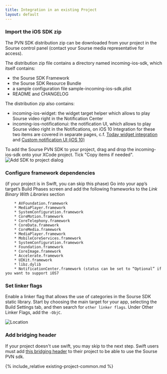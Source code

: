 ```yaml
---
title: Integration in an existing Project
layout: default 
---
```


### Import the iOS SDK zip ###

The PVN SDK distribution zip can be downloaded from your project in the Sourse control panel
(contact your Sourse media representative for access).

The distribution zip file contains a directory named incoming-ios-sdk, which itself contains:

* the Sourse SDK Framework
* the Sourse SDK Resource Bundle
* a sample configuration file sample-incoming-ios-sdk.plist
* README and CHANGELOG

The distribution zip also contains:

* incoming-ios-widget: the widget target helper which allows to play Sourse video right in the Notification Center
* incoming-ios-notificationui: the notification UI, which allows to play Sourse video right in the Notifications, on iOS 10
Integration for these two items are covered in separate pages, c.f. [Today widget integration](./widget-integration.html) and [Custom notification UI (iOS 10)](./custom-notification-ui.html)


To add the Sourse PVN SDK to your project, drag and drop the incoming-ios-sdk onto your XCode project. Tick "Copy items if needed".
![Add SDK to project dialog](./images/add_sdk_to_project_dialog.png)


### Configure framework dependencies ###

(if your project is in Swift, you can skip this phase) 
Go into your app’s target’s Build Phases screen and add the following frameworks to
the *Link Binary With Libraries* section

~~~~
	* AVFoundation.framework
	* MediaPlayer.framework
	* SystemConfiguration.framework
	* CoreMotion.framework
	* CoreTelephony.framework
	* CoreData.framework
	* CoreMedia.framework
	* MediaPlayer.framework
	* MobileCoreServices.framework
	* SystemConfiguration.framework
	* Foundation.framework
	* CoreImage.framework
	* Accelerate.framework
	* UIKit.framework
	* libz.dylib
	* NotificationCenter.framework (status can be set to “Optional” if you want to support iOS7
~~~~

### Set linker flags ###

Enable a linker flag that allows the use of categories in the Sourse SDK static library. 
Start by choosing the main target for your app, selecting the Build Settings tab, and then
 search for `other linker flags`. Under Other Linker Flags, add the `-ObjC`.

![Location ](./images/setup_linker_flag.png)


### Add bridging header ###

If your project doesn't use swift, you may skip to the next step. Swift users must add [this 
bridging header](https://github.com/sourse-ai/ios-template-app/blob/master/Swift/ISDK-Bridging-Header.h) 
to their project to be able to use the Sourse PVN sdk.

{% include_relative existing-project-common.md %}
